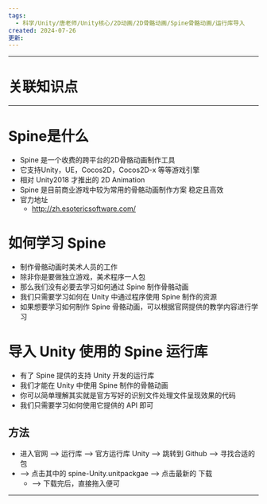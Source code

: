 ```yaml
---
tags:
  - 科学/Unity/唐老师/Unity核心/2D动画/2D骨骼动画/Spine骨骼动画/运行库导入
created: 2024-07-26
更新:
---
```


---
# 关联知识点



---
# Spine是什么

- Spine 是一个收费的跨平台的2D骨骼动画制作工具
- 它支持Unity，UE，Cocos2D，Cocos2D-x 等等游戏引擎
- 相对 Unity2018 才推出的 2D Animation
- Spine 是目前商业游戏中较为常用的骨骼动画制作方案 稳定且高效
- 官力地址
	- http://zh.esotericsoftware.com/
# 如何学习 Spine

- 制作骨骼动画时美术人员的工作
- 除非你是要做独立游戏，美术程序一人包
- 那么我们没有必要去学习如何通过 Spine 制作骨骼动画
- 我们只需要学习如何在 Unity 中通过程序使用 Spine 制作的资源
- 如果想要学习如何制作 Spine 骨骼动画，可以根据官网提供的教学内容进行学习
# 导入 Unity 使用的 Spine 运行库

- 有了 Spine 提供的支持 Unity 开发的运行库
- 我们才能在 Unity 中使用 Spine 制作的骨骼动画
- 你可以简单理解其实就是官方写好的识别文件处理文件呈现效果的代码
- 我们只需要学习如何使用它提供的 API 即可
## 方法

- 进入官网 ——> 运行库 ——> 官方运行库 Unity ——> 跳转到 Github ——> 寻找合适的包
- ——> 点击其中的 spine-Unity.unitpackgae ——> 点击最新的 下载
	- ——> 下载完后，直接拖入便可

---

